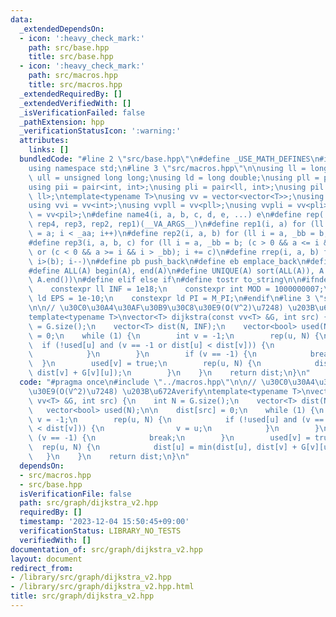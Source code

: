 ```yaml
---
data:
  _extendedDependsOn:
  - icon: ':heavy_check_mark:'
    path: src/base.hpp
    title: src/base.hpp
  - icon: ':heavy_check_mark:'
    path: src/macros.hpp
    title: src/macros.hpp
  _extendedRequiredBy: []
  _extendedVerifiedWith: []
  _isVerificationFailed: false
  _pathExtension: hpp
  _verificationStatusIcon: ':warning:'
  attributes:
    links: []
  bundledCode: "#line 2 \"src/base.hpp\"\n#define _USE_MATH_DEFINES\n#include <bits/stdc++.h>\n\
    using namespace std;\n#line 3 \"src/macros.hpp\"\n\nusing ll = long long;\nusing\
    \ ull = unsigned long long;\nusing ld = long double;\nusing pll = pair<ll, ll>;\n\
    using pii = pair<int, int>;\nusing pli = pair<ll, int>;\nusing pil = pair<int,\
    \ ll>;\ntemplate<typename T>\nusing vv = vector<vector<T>>;\nusing vvl = vv<ll>;\n\
    using vvi = vv<int>;\nusing vvpll = vv<pll>;\nusing vvpli = vv<pli>;\nusing vvpil\
    \ = vv<pil>;\n#define name4(i, a, b, c, d, e, ...) e\n#define rep(...) name4(__VA_ARGS__,\
    \ rep4, rep3, rep2, rep1)(__VA_ARGS__)\n#define rep1(i, a) for (ll i = 0, _aa\
    \ = a; i < _aa; i++)\n#define rep2(i, a, b) for (ll i = a, _bb = b; i < _bb; i++)\n\
    #define rep3(i, a, b, c) for (ll i = a, _bb = b; (c > 0 && a <= i && i < _bb)\
    \ or (c < 0 && a >= i && i > _bb); i += c)\n#define rrep(i, a, b) for (ll i=(a);\
    \ i>(b); i--)\n#define pb push_back\n#define eb emplace_back\n#define mkp make_pair\n\
    #define ALL(A) begin(A), end(A)\n#define UNIQUE(A) sort(ALL(A)), A.erase(unique(ALL(A)),\
    \ A.end())\n#define elif else if\n#define tostr to_string\n\n#ifndef CONSTANTS\n\
    \    constexpr ll INF = 1e18;\n    constexpr int MOD = 1000000007;\n    constexpr\
    \ ld EPS = 1e-10;\n    constexpr ld PI = M_PI;\n#endif\n#line 3 \"src/graph/dijkstra_v2.hpp\"\
    \n\n// \u30C0\u30A4\u30AF\u30B9\u30C8\u30E9(O(V^2)\u7248) \u203B\u672Averify\n\
    template<typename T>\nvector<T> dijkstra(const vv<T> &G, int src) {\n    int N\
    \ = G.size();\n    vector<T> dist(N, INF);\n    vector<bool> used(N);\n\n    dist[src]\
    \ = 0;\n    while (1) {\n        int v = -1;\n        rep(u, N) {\n          \
    \  if (!used[u] and (v == -1 or dist[u] < dist[v])) {\n                v = u;\n\
    \            }\n        }\n        if (v == -1) {\n            break;\n      \
    \  }\n        used[v] = true;\n        rep(u, N) {\n            dist[u] = min(dist[u],\
    \ dist[v] + G[v][u]);\n        }\n    }\n    return dist;\n}\n"
  code: "#pragma once\n#include \"../macros.hpp\"\n\n// \u30C0\u30A4\u30AF\u30B9\u30C8\
    \u30E9(O(V^2)\u7248) \u203B\u672Averify\ntemplate<typename T>\nvector<T> dijkstra(const\
    \ vv<T> &G, int src) {\n    int N = G.size();\n    vector<T> dist(N, INF);\n \
    \   vector<bool> used(N);\n\n    dist[src] = 0;\n    while (1) {\n        int\
    \ v = -1;\n        rep(u, N) {\n            if (!used[u] and (v == -1 or dist[u]\
    \ < dist[v])) {\n                v = u;\n            }\n        }\n        if\
    \ (v == -1) {\n            break;\n        }\n        used[v] = true;\n      \
    \  rep(u, N) {\n            dist[u] = min(dist[u], dist[v] + G[v][u]);\n     \
    \   }\n    }\n    return dist;\n}\n"
  dependsOn:
  - src/macros.hpp
  - src/base.hpp
  isVerificationFile: false
  path: src/graph/dijkstra_v2.hpp
  requiredBy: []
  timestamp: '2023-12-04 15:50:45+09:00'
  verificationStatus: LIBRARY_NO_TESTS
  verifiedWith: []
documentation_of: src/graph/dijkstra_v2.hpp
layout: document
redirect_from:
- /library/src/graph/dijkstra_v2.hpp
- /library/src/graph/dijkstra_v2.hpp.html
title: src/graph/dijkstra_v2.hpp
---
```

